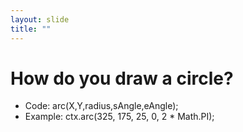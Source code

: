 ```yaml
---
layout: slide
title: ""
---
```



# How do you draw a circle?

- Code:
arc(X,Y,radius,sAngle,eAngle);
- Example:
ctx.arc(325, 175, 25, 0, 2 * Math.PI);
